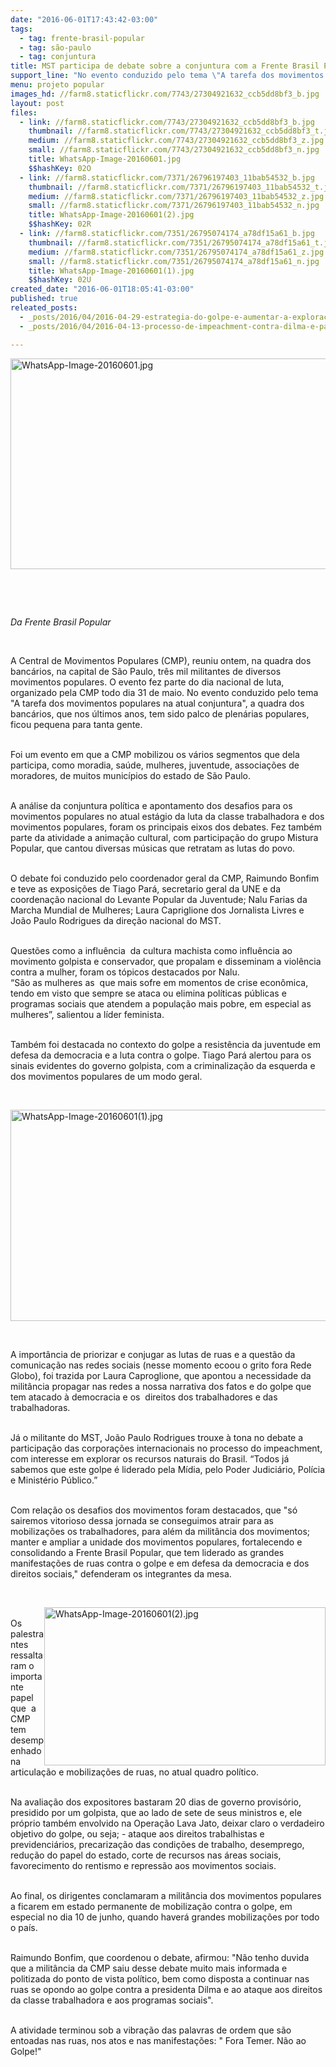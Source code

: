 ```yaml
---
date: "2016-06-01T17:43:42-03:00"
tags:
  - tag: frente-brasil-popular
  - tag: são-paulo
  - tag: conjuntura
title: MST participa de debate sobre a conjuntura com a Frente Brasil Popular em São Paulo
support_line: "No evento conduzido pelo tema \"A tarefa dos movimentos populares na atual conjuntura\", a quadra dos bancários, que tem sido palco de plenárias populares, ficou pequena para tanta gente."
menu: projeto popular
images_hd: //farm8.staticflickr.com/7743/27304921632_ccb5dd8bf3_b.jpg
layout: post
files:
  - link: //farm8.staticflickr.com/7743/27304921632_ccb5dd8bf3_b.jpg
    thumbnail: //farm8.staticflickr.com/7743/27304921632_ccb5dd8bf3_t.jpg
    medium: //farm8.staticflickr.com/7743/27304921632_ccb5dd8bf3_z.jpg
    small: //farm8.staticflickr.com/7743/27304921632_ccb5dd8bf3_n.jpg
    title: WhatsApp-Image-20160601.jpg
    $$hashKey: 02O
  - link: //farm8.staticflickr.com/7371/26796197403_11bab54532_b.jpg
    thumbnail: //farm8.staticflickr.com/7371/26796197403_11bab54532_t.jpg
    medium: //farm8.staticflickr.com/7371/26796197403_11bab54532_z.jpg
    small: //farm8.staticflickr.com/7371/26796197403_11bab54532_n.jpg
    title: WhatsApp-Image-20160601(2).jpg
    $$hashKey: 02R
  - link: //farm8.staticflickr.com/7351/26795074174_a78df15a61_b.jpg
    thumbnail: //farm8.staticflickr.com/7351/26795074174_a78df15a61_t.jpg
    medium: //farm8.staticflickr.com/7351/26795074174_a78df15a61_z.jpg
    small: //farm8.staticflickr.com/7351/26795074174_a78df15a61_n.jpg
    title: WhatsApp-Image-20160601(1).jpg
    $$hashKey: 02U
created_date: "2016-06-01T18:05:41-03:00"
published: true
releated_posts:
  - _posts/2016/04/2016-04-29-estrategia-do-golpe-e-aumentar-a-exploracao-dos-trabalhadores-afirma-stedile.md
  - _posts/2016/04/2016-04-13-processo-de-impeachment-contra-dilma-e-patetico-afirma-procurador-da-republica.md

---
```

<p><img alt="WhatsApp-Image-20160601.jpg" height="337" src="//farm8.staticflickr.com/7743/27304921632_ccb5dd8bf3_b.jpg" width="600" /></p>

<p>&nbsp;</p>

<p>&nbsp;</p>

<p><em>Da Frente Brasil Popular</em></p>

<p>&nbsp;</p>

<p>A Central de Movimentos Populares (CMP), reuniu ontem, na quadra dos banc&aacute;rios, na capital de S&atilde;o Paulo, tr&ecirc;s mil militantes de diversos movimentos populares. O evento fez parte do dia nacional de luta, organizado pela CMP todo dia 31 de maio. No evento conduzido pelo tema &quot;A tarefa dos movimentos populares na atual conjuntura&quot;, a quadra dos banc&aacute;rios, que nos &uacute;ltimos anos, tem sido palco de plen&aacute;rias populares, ficou pequena para tanta gente.</p>

<p><br />
Foi um evento em que a CMP mobilizou os v&aacute;rios segmentos que dela participa, como moradia, sa&uacute;de, mulheres, juventude, associa&ccedil;&otilde;es de moradores, de muitos munic&iacute;pios do estado de S&atilde;o Paulo.</p>

<p><br />
A an&aacute;lise da conjuntura pol&iacute;tica e apontamento dos desafios para os movimentos populares no atual est&aacute;gio da luta da classe trabalhadora e dos movimentos populares, foram os principais eixos dos debates. Fez tamb&eacute;m parte da atividade a anima&ccedil;&atilde;o cultural, com participa&ccedil;&atilde;o do grupo Mistura Popular, que cantou diversas m&uacute;sicas que retratam as lutas do povo.</p>

<p><br />
O debate foi conduzido pelo coordenador geral da CMP, Raimundo Bonfim e teve as exposi&ccedil;&otilde;es de Tiago Par&aacute;, secretario geral da UNE e da coordena&ccedil;&atilde;o nacional do Levante Popular da Juventude; Nalu Farias da Marcha Mundial de Mulheres; Laura Capriglione dos Jornalista Livres e Jo&atilde;o Paulo Rodrigues da dire&ccedil;&atilde;o nacional do MST.</p>

<p><br />
Quest&otilde;es como a influ&ecirc;ncia&nbsp; da cultura machista como influ&ecirc;ncia ao movimento golpista e conservador, que propalam e disseminam a viol&ecirc;ncia contra a mulher, foram os t&oacute;picos destacados por Nalu.<br />
&ldquo;S&atilde;o as mulheres as&nbsp; que mais sofre em momentos de crise econ&ocirc;mica, tendo em visto que sempre se ataca ou elimina pol&iacute;ticas p&uacute;blicas e programas sociais que atendem a popula&ccedil;&atilde;o mais pobre, em especial as mulheres&rdquo;, salientou a l&iacute;der feminista.</p>

<p><br />
Tamb&eacute;m foi destacada no contexto do golpe a resist&ecirc;ncia da juventude em defesa da democracia e a luta contra o golpe. Tiago Par&aacute; alertou para os sinais evidentes do governo golpista, com a criminaliza&ccedil;&atilde;o da esquerda e dos movimentos populares de um modo geral.</p>

<p>&nbsp;</p>

<p><img alt="WhatsApp-Image-20160601(1).jpg" height="338" src="//farm8.staticflickr.com/7351/26795074174_a78df15a61_b.jpg" width="600" /></p>

<p>&nbsp;</p>

<p>A import&acirc;ncia de priorizar e conjugar as lutas de ruas e a quest&atilde;o da comunica&ccedil;&atilde;o nas redes sociais (nesse momento ecoou o grito fora Rede Globo), foi trazida por Laura Caproglione, que apontou a necessidade da milit&acirc;ncia propagar nas redes a nossa narrativa dos fatos e do golpe que tem atacado &agrave; democracia e os&nbsp; direitos dos trabalhadores e das trabalhadoras.</p>

<p><br />
J&aacute; o militante do MST, Jo&atilde;o Paulo Rodrigues trouxe &agrave; tona no debate a participa&ccedil;&atilde;o das corpora&ccedil;&otilde;es internacionais no processo do impeachment, com interesse em explorar os recursos naturais do Brasil. &ldquo;Todos j&aacute; sabemos que este golpe &eacute; liderado pela M&iacute;dia, pelo Poder Judici&aacute;rio, Pol&iacute;cia e Minist&eacute;rio P&uacute;blico.&rdquo;</p>

<p><br />
Com rela&ccedil;&atilde;o os desafios dos movimentos foram destacados, que &quot;s&oacute; sairemos vitorioso dessa jornada se conseguimos atrair para as mobiliza&ccedil;&otilde;es os trabalhadores, para al&eacute;m da milit&acirc;ncia dos movimentos; manter e ampliar a unidade dos movimentos populares, fortalecendo e consolidando a Frente Brasil Popular, que tem liderado as grandes manifesta&ccedil;&otilde;es de ruas contra o golpe e em defesa da democracia e dos direitos sociais,&quot; defenderam os integrantes da mesa.</p>

<p>&nbsp;</p>

<p><img alt="WhatsApp-Image-20160601(2).jpg" height="253" src="//farm8.staticflickr.com/7371/26796197403_11bab54532_b.jpg" style="float:right" width="450" /></p>

<p><br />
Os palestrantes ressaltaram o importante papel que&nbsp; a CMP tem desempenhado na articula&ccedil;&atilde;o e mobiliza&ccedil;&otilde;es de ruas, no atual quadro pol&iacute;tico.</p>

<p><br />
Na avalia&ccedil;&atilde;o dos expositores bastaram 20 dias de governo provis&oacute;rio, presidido por um golpista, que ao lado de sete de seus ministros e, ele pr&oacute;prio tamb&eacute;m envolvido na Opera&ccedil;&atilde;o Lava Jato, deixar claro o verdadeiro objetivo do golpe, ou seja; - ataque aos direitos trabalhistas e previdenci&aacute;rios, precariza&ccedil;&atilde;o das condi&ccedil;&otilde;es de trabalho, desemprego, redu&ccedil;&atilde;o do papel do estado, corte de recursos nas &aacute;reas sociais, favorecimento do rentismo e repress&atilde;o aos movimentos sociais.</p>

<p><br />
Ao final, os dirigentes conclamaram a milit&acirc;ncia dos movimentos populares a ficarem em estado permanente de mobiliza&ccedil;&atilde;o contra o golpe, em especial no dia 10 de junho, quando haver&aacute; grandes mobiliza&ccedil;&otilde;es por todo o pa&iacute;s.</p>

<p><br />
Raimundo Bonfim, que coordenou o debate, afirmou: &quot;N&atilde;o tenho duvida que a milit&acirc;ncia da CMP saiu desse debate muito mais informada e politizada do ponto de vista pol&iacute;tico, bem como disposta a continuar nas ruas se opondo ao golpe contra a presidenta Dilma e ao ataque aos direitos da classe trabalhadora e aos programas sociais&quot;.</p>

<p><br />
A atividade terminou sob a vibra&ccedil;&atilde;o das palavras de ordem que s&atilde;o entoadas nas ruas, nos atos e nas manifesta&ccedil;&otilde;es: &quot; Fora Temer. N&atilde;o ao Golpe!&quot;</p>
